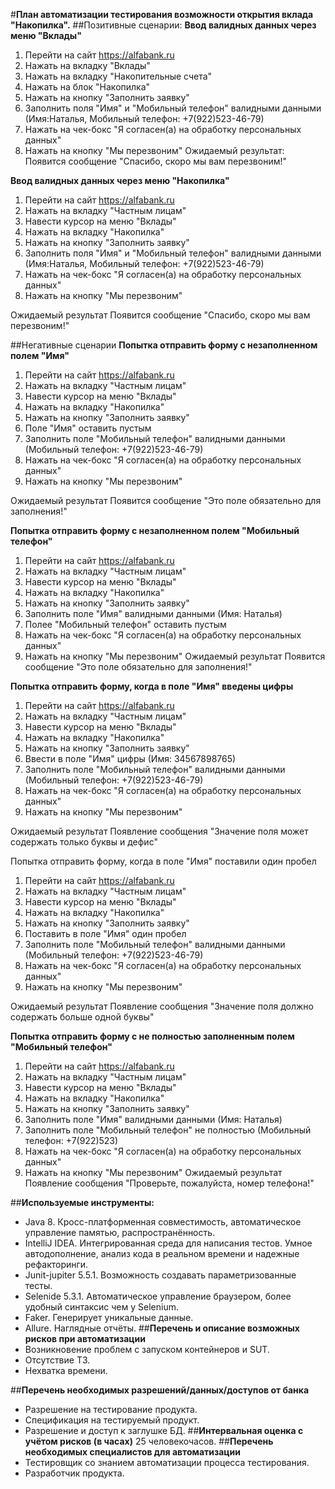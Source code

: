 #**План автоматизации тестирования возможности открытия вклада "Накопилка".**
##Позитивные сценарии:
**Ввод валидных данных через меню "Вклады"**

1. Перейти на сайт https://alfabank.ru
2. Нажать на вкладку "Вклады" 
3. Нажать на вкладку "Накопительные счета"
4. Нажать на блок "Накопилка" 
5. Нажать на кнопку "Заполнить заявку" 
6. Заполнить поля "Имя" и "Мобильный телефон" валидными данными (Имя:Наталья, Мобильный телефон: +7(922)523-46-79)
7. Нажать на чек-бокс "Я согласен(а) на обработку персональных данных"
8. Нажать на кнопку "Мы перезвоним"
Ожидаемый результат:
Появится сообщение "Спасибо, скоро мы вам перезвоним!"

**Ввод валидных данных через меню "Накопилка"**

1. Перейти на сайт https://alfabank.ru
2. Нажать на вкладку "Частным лицам" 
3. Навести курсор на меню "Вклады"
4. Нажать на вкладку "Накопилка" 
5. Нажать на кнопку "Заполнить заявку" 
6. Заполнить поля "Имя" и "Мобильный телефон" валидными данными (Имя:Наталья, Мобильный телефон: +7(922)523-46-79)
7. Нажать на чек-бокс "Я согласен(а) на обработку персональных данных"
8. Нажать на кнопку "Мы перезвоним"

Ожидаемый результат
Появится сообщение "Спасибо, скоро мы вам перезвоним!"

##Негативные сценарии
**Попытка отправить форму с незаполненном полем "Имя"**

1. Перейти на сайт https://alfabank.ru
2. Нажать на вкладку "Частным лицам" 
3. Навести курсор на меню "Вклады"
4. Нажать на вкладку "Накопилка" 
5. Нажать на кнопку "Заполнить заявку" 
6. Поле "Имя" оставить пустым
6. Заполнить поле "Мобильный телефон" валидными данными (Мобильный телефон: +7(922)523-46-79)
7. Нажать на чек-бокс "Я согласен(а) на обработку персональных данных"
8. Нажать на кнопку "Мы перезвоним"

Ожидаемый результат
Появится сообщение "Это поле обязательно для заполнения!"

**Попытка отправить форму с незаполненном полем "Мобильный телефон"**

1. Перейти на сайт https://alfabank.ru
2. Нажать на вкладку "Частным лицам" 
3. Навести курсор на меню "Вклады"
4. Нажать на вкладку "Накопилка" 
5. Нажать на кнопку "Заполнить заявку" 
6. Заполнить поле "Имя" валидными данными (Имя: Наталья)
6. Полее "Мобильный телефон" оставить пустым
7. Нажать на чек-бокс "Я согласен(а) на обработку персональных данных"
8. Нажать на кнопку "Мы перезвоним"
Ожидаемый результат
Появится сообщение "Это поле обязательно для заполнения!"

**Попытка отправить форму, когда в поле "Имя" введены цифры**
1. Перейти на сайт https://alfabank.ru
2. Нажать на вкладку "Частным лицам" 
3. Навести курсор на меню "Вклады"
4. Нажать на вкладку "Накопилка" 
5. Нажать на кнопку "Заполнить заявку" 
6. Ввести в поле "Имя" цифры (Имя: 34567898765)
6. Заполнить поле "Мобильный телефон" валидными данными (Мобильный телефон: +7(922)523-46-79)
7. Нажать на чек-бокс "Я согласен(а) на обработку персональных данных"
8. Нажать на кнопку "Мы перезвоним"

Ожидаемый результат
Появление сообщения "Значение поля может содержать только буквы и дефис"

Попытка отправить форму, когда в поле "Имя" поставили один пробел
1. Перейти на сайт https://alfabank.ru
2. Нажать на вкладку "Частным лицам" 
3. Навести курсор на меню "Вклады"
4. Нажать на вкладку "Накопилка" 
5. Нажать на кнопку "Заполнить заявку" 
6. Поставить в поле "Имя" один пробел
6. Заполнить поле "Мобильный телефон" валидными данными (Мобильный телефон: +7(922)523-46-79)
7. Нажать на чек-бокс "Я согласен(а) на обработку персональных данных"
8. Нажать на кнопку "Мы перезвоним"

Ожидаемый результат
Появление сообщения "Значение поля должно содержать больше одной буквы"

**Попытка отправить форму с не полностью заполненным полем "Мобильный телефон"**

1. Перейти на сайт https://alfabank.ru
2. Нажать на вкладку "Частным лицам" 
3. Навести курсор на меню "Вклады"
4. Нажать на вкладку "Накопилка" 
5. Нажать на кнопку "Заполнить заявку" 
6. Заполнить поле "Имя" валидными данными (Имя: Наталья)
6. Заполнить поле "Мобильный телефон" не полностью (Мобильный телефон: +7(922)523)
7. Нажать на чек-бокс "Я согласен(а) на обработку персональных данных"
8. Нажать на кнопку "Мы перезвоним"
Ожидаемый результат
Появление сообщения "Проверьте, пожалуйста, номер телефона!"

##**Используемые инструменты:**
* Java 8. Кросс-платформенная совместимость, автоматическое управление памятью, распространённость.
* IntelliJ IDEA. Интегрированная среда для написания тестов. Умное автодополнение, анализ кода в реальном времени и надежные рефакторинги.
* Junit-jupiter 5.5.1. Возможность создавать параметризованные тесты.
* Selenide 5.3.1. Автоматическое управление браузером, более удобный синтаксис чем у Selenium.
* Faker. Генерирует уникальные данные.
* Allure. Наглядные отчёты.
##**Перечень и описание возможных рисков при автоматизации**
* Возникновение проблем с запуском контейнеров и SUT.
* Отсутствие ТЗ.
* Нехватка времени.

##**Перечень необходимых разрешений/данных/доступов от банка**
* Разрешение на тестирование продукта.
* Спецификация на тестируемый продукт.
* Разрешение и доступ к заглушке БД.
##**Интервальная оценка с учётом рисков (в часах)**
25 человекочасов.
##**Перечень необходимых специалистов для автоматизации**
* Тестировщик со знанием автоматизации процесса тестирования.
* Разработчик продукта.

